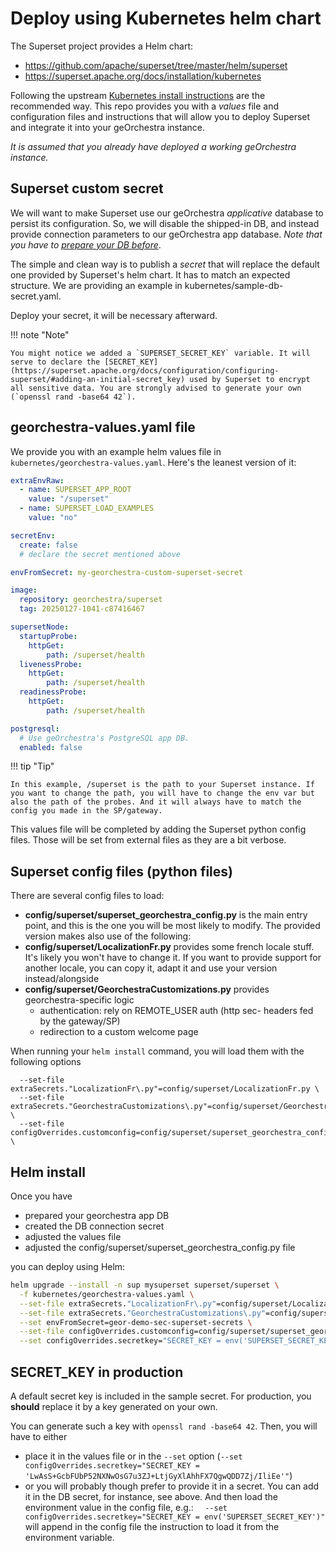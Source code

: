# Deploy using Kubernetes helm chart



The Superset project provides a Helm chart:

- https://github.com/apache/superset/tree/master/helm/superset
- https://superset.apache.org/docs/installation/kubernetes

Following the upstream [Kubernetes install instructions](https://superset.apache.org/docs/installation/kubernetes) are the recommended way. This repo provides you with a *values* file and configuration files and instructions that will allow you to deploy Superset and integrate it into your geOrchestra instance.

*It is assumed that you already have deployed a working geOrchestra instance.*

## Superset custom secret

We will want to make Superset use our geOrchestra *applicative* database to persist its configuration. So, we will disable the shipped-in DB, and instead provide connection parameters to our geOrchestra app database. _Note that you have to [prepare your DB before](preparation.md)_.

The simple and clean way is to publish a *secret* that will replace the default one provided by Superset's helm chart. It has to match an expected structure. We are providing an example in kubernetes/sample-db-secret.yaml. 

Deploy your secret, it will be necessary afterward.

!!! note "Note"

    You might notice we added a `SUPERSET_SECRET_KEY` variable. It will serve to declare the [SECRET_KEY](https://superset.apache.org/docs/configuration/configuring-superset/#adding-an-initial-secret_key) used by Superset to encrypt all sensitive data. You are strongly advised to generate your own (`openssl rand -base64 42`).

## georchestra-values.yaml file

We provide you with an example helm values file in `kubernetes/georchestra-values.yaml`. Here's the leanest version of it:
```yaml
extraEnvRaw: 
  - name: SUPERSET_APP_ROOT
    value: "/superset"
  - name: SUPERSET_LOAD_EXAMPLES
    value: "no"

secretEnv:
  create: false
  # declare the secret mentioned above

envFromSecret: my-georchestra-custom-superset-secret

image:
  repository: georchestra/superset
  tag: 20250127-1041-c87416467

supersetNode:
  startupProbe: 
    httpGet:
        path: /superset/health
  livenessProbe: 
    httpGet:
        path: /superset/health
  readinessProbe: 
    httpGet:
        path: /superset/health

postgresql:
  # Use geOrchestra's PostgreSQL app DB.
  enabled: false
```

!!! tip "Tip"

    In this example, /superset is the path to your Superset instance. If you want to change the path, you will have to change the env var but also the path of the probes. And it will always have to match the config you made in the SP/gateway.

This values file will be completed by adding the Superset python config files. Those will be set from external files as they are a bit verbose.

## Superset config files (python files)

There are several config files to load:

- **config/superset/superset_georchestra_config.py** is the main entry point, and this is the one you will be most likely to modify. The provided version makes also use of the following:
- **config/superset/LocalizationFr.py** provides some french locale stuff. It's likely you won't have to change it. If you want to provide support for another locale, you can copy it, adapt it and use your version instead/alongside
- **config/superset/GeorchestraCustomizations.py** provides georchestra-specific logic
    - authentication: rely on REMOTE_USER auth (http sec- headers fed by the gateway/SP)
    - redirection to a custom welcome page

When running your `helm install` command, you will load them with the following options
```
  --set-file extraSecrets."LocalizationFr\.py"=config/superset/LocalizationFr.py \
  --set-file extraSecrets."GeorchestraCustomizations\.py"=config/superset/GeorchestraCustomizations.py \
  --set-file configOverrides.customconfig=config/superset/superset_georchestra_config.py \
```

## Helm install

Once you have

- prepared your georchestra app DB
- created the DB connection secret
- adjusted the values file
- adjusted the config/superset/superset_georchestra_config.py file

you can deploy using Helm:
```bash
helm upgrade --install -n sup mysuperset superset/superset \
  -f kubernetes/georchestra-values.yaml \
  --set-file extraSecrets."LocalizationFr\.py"=config/superset/LocalizationFr.py \
  --set-file extraSecrets."GeorchestraCustomizations\.py"=config/superset/GeorchestraCustomizations.py \
  --set envFromSecret=geor-demo-sec-superset-secrets \
  --set-file configOverrides.customconfig=config/superset/superset_georchestra_config.py \
  --set configOverrides.secretkey="SECRET_KEY = env('SUPERSET_SECRET_KEY')"
```

## SECRET_KEY in production

A default secret key is included in the sample secret. For production, you **should** replace it by a key generated on your own.

You can generate such a key with `openssl rand -base64 42`. Then, you will have to either

- place it in the values file or in the `--set` option (`--set configOverrides.secretkey="SECRET_KEY = 'LwAsS+GcbFUbP52NXNwOsG7u3ZJ+LtjGyXlAhhFX7QgwQDD7Zj/IliEe'"`)
- or you will probably though prefer to provide it in a secret. You can add it in the DB secret, for instance, see above. And then load the environment value in the config file, e.g.: 
`  --set configOverrides.secretkey="SECRET_KEY = env('SUPERSET_SECRET_KEY')"` will append in the config file the instruction to load it from the environment variable.